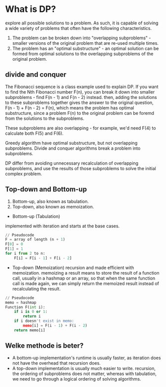 # What is DP?

explore all possible solutions to a problem. As such, it is capable of solving a wide variety of problems that often have the following characteristics.

1. The problem can be broken down into "overlapping subproblems" - smaller versions of the original problem that are re-used multiple times.
2. The problem has an "optimal substructure" - an optimal solution can be formed from optimal solutions to the overlapping subproblems of the original problem.

## divide and conquer

The Fibonacci sequence is a class example used to explain DP.
If you want to find the Nth Fibonacci number F(n), you can break it down into smaller subproblems - find F(n - 1) and F(n - 2) instead. then, adding the solutions to these subproblems together gives the answer to the original question, F(n - 1) + F(n - 2) = F(n), which means the problem has optimal substructure, since a problem F(n) to the original problem can be foremd from the solutions to the subproblems.

These subproblems are also overlapping - for example, we'd need F(4) to calculate both F(5) and F(6).

Greedy algorithm have optimal substructure, but not overlapping subproblems. Divide and conquer algorithms break a problem into subproblems.

DP differ from avoiding unnecessary recalculation of overlapping subproblems, and use the results of those subproblems to solve the initial complex problem.

## Top-down and Bottom-up

1. Bottom-up, also known as tabulation.
2. Top-down, also known as memoization.

- Bottom-up (Tabulation)

implemented with iteration and starts at the base cases.

```python
// Pseudocode
F = array of length (n + 1)
F[0] = 0
F[1] = 1
for i from 2 to n:
    F[i] = F[i - 1] + F[i - 2] 
```

- Top-down (Memoization)
recursion and made efficient with memoization.
memoizing a result means to store the result of a function call, usually in a hashmap or an array, so that when the same function call is made again, we can simply return the memoized result instead of recalculating the result.

```python
// Pseudocode
memo = hashmap
Function F(int i):
    if i is 0 or 1:
        return i
    if i doesn't exist in memo:
        memo[i] = F(i - 1) + F(i - 2)
    return memo[i]
```

## Welke methode is beter?

- A bottom-up implementation's runtime is usually faster, as iteration does not have the overhead that recursion does.
- A top-down implementation is usually much easier to write. recursion, the ordering of subproblems does not matter, whereas with tabulation, we need to go through a logical ordering of solving algorithms.

